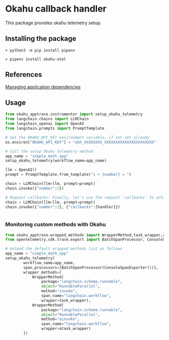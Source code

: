 # Okahu callback handler

This package provides okahu telemetry setup.

## Installing the package
```
> python3 -m pip install pipenv

> pipenv install okahu-otel
```

## References

[Managing application dependencies](https://packaging.python.org/en/latest/tutorials/managing-dependencies/)

## Usage
```python
from okahu_apptrace.instrumentor import setup_okahu_telemetry
from langchain.chains import LLMChain
from langchain_openai import OpenAI
from langchain.prompts import PromptTemplate

# Set the OKAHU_API_KEY environment variable, if not set already
os.environ["OKAHU_API_KEY"] = "okh_XXXXXXXX_XXXXXXXXXXXXXXXXXXXXXX"

# Call the setup Okahu telemetry method
app_name = "simple_math_app"
setup_okahu_telemetry(workflow_name=app_name)

llm = OpenAI()
prompt = PromptTemplate.from_template("1 + {number} = ")

chain = LLMChain(llm=llm, prompt=prompt)
chain.invoke({"number":2})

# Request callbacks: Finally, let's use the request `callbacks` to achieve the same result
chain = LLMChain(llm=llm, prompt=prompt)
chain.invoke({"number":2}, {"callbacks":[handler]})
    
```

### Monitoring custom methods with Okahu

```python
from okahu_apptrace.wrapped_methods import WrapperMethod,task_wrapper,atask_wrapper
from opentelemetry.sdk.trace.export import BatchSpanProcessor, ConsoleSpanExporter

# extend the default wrapped methods list as follows
app_name = "simple_math_app"
setup_okahu_telemetry(
        workflow_name=app_name,
        span_processors=[BatchSpanProcessor(ConsoleSpanExporter())],
        wrapper_methods=[
            WrapperMethod(
                package="langchain.schema.runnable",
                object="RunnableParallel",
                method="invoke",
                span_name="langchain.workflow",
                wrapper=task_wrapper),
            WrapperMethod(
                package="langchain.schema.runnable",
                object="RunnableParallel",
                method="ainvoke",
                span_name="langchain.workflow",
                wrapper=atask_wrapper)
        ])

```

